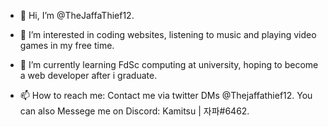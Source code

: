 - 👋 Hi, I’m @TheJaffaThief12.

- 👀 I’m interested in coding websites, listening to music and playing video games in my free time.

- 🌱 I’m currently learning FdSc computing at university, hoping to become a web developer after i graduate.

- 📫 How to reach me: Contact me via twitter DMs @Thejaffathief12. You can also Messege me on Discord: Kamitsu | 자파#6462.

<!---
TheJaffaThief12/TheJaffaThief12 is a ✨ special ✨ repository because its `README.md` (this file) appears on your GitHub profile.
You can click the Preview link to take a look at your changes.
--->
